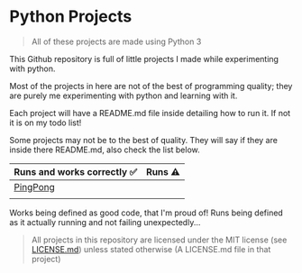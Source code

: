 Python Projects
===============

> All of these projects are made using Python 3

This Github repository is full of little projects I made while experimenting with python.

Most of the projects in here are not of the best of programming quality; they are purely me experimenting with python and learning with it.

Each project will have a README.md file inside detailing how to run it. If not it is on my todo list!

Some projects may not be to the best of quality. They will say if they are inside there README.md, also check the list below.

| Runs and works correctly :white_check_mark:  | Runs :warning:                 | 
| ----------------------                       | -------------                  |
| [PingPong](PingPong/)                        |                                |
|                                              |                                |

Works being defined as good code, that I'm proud of!
Runs being defined as it actually running and not failing unexpectedly...

> All projects in this repository are licensed under the MIT license (see [LICENSE.md](LICENSE.md)) unless stated otherwise (A LICENSE.md file in that project)